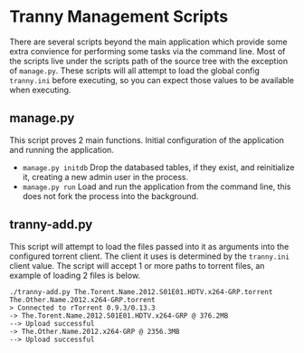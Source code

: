# Tranny Management Scripts

There are several scripts beyond the main application which provide some
extra convience for performing some tasks via the command line. Most of the
scripts live under the scripts path of the source tree with the exception of
`manage.py`. These scripts will all attempt to load the global config `tranny.ini`
before executing, so you can expect those values to be available when executing.

## manage.py

This script proves 2 main functions. Initial configuration of the application and
running the application.

- `manage.py initdb` Drop the databased tables, if they exist, and reinitialize it,
creating a new admin user in the process.
- `manage.py run` Load and run the application from the command line, this does not
fork the process into the background.


## tranny-add.py

This script will attempt to load the files passed into it as arguments into the
configured torrent client. The client it uses is determined by the `tranny.ini`
client value. The script will accept 1 or more paths to torrent files, an example of
loading 2 files is below.

    ./tranny-add.py The.Torent.Name.2012.S01E01.HDTV.x264-GRP.torrent The.Other.Name.2012.x264-GRP.torrent
    > Connected to rTorrent 0.9.3/0.13.3
    -> The.Torent.Name.2012.S01E01.HDTV.x264-GRP @ 376.2MB
    --> Upload successful
    -> The.Other.Name.2012.x264-GRP @ 2356.3MB
    --> Upload successful

